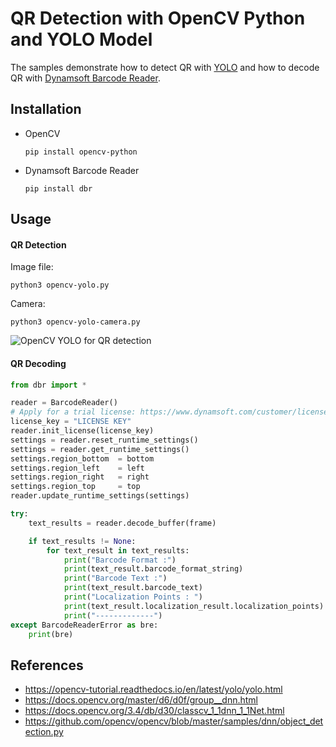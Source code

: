# QR Detection with OpenCV Python and YOLO Model
The samples demonstrate how to detect QR with [YOLO](https://pjreddie.com/darknet/yolo/) and how to decode QR with [Dynamsoft Barcode Reader](https://www.dynamsoft.com/Products/Dynamic-Barcode-Reader.aspx).

## Installation

- OpenCV 
    
    ```
    pip install opencv-python
    ```

- Dynamsoft Barcode Reader

    ```
    pip install dbr
    ```

## Usage

#### QR Detection

Image file:

```
python3 opencv-yolo.py
```

Camera:

```
python3 opencv-yolo-camera.py
```

![OpenCV YOLO for QR detection](https://www.dynamsoft.com/codepool/wp-content/uploads/2020/11/opencv-yolo-qr-detection.gif)

#### QR Decoding

```py
from dbr import *

reader = BarcodeReader()
# Apply for a trial license: https://www.dynamsoft.com/customer/license/trialLicense
license_key = "LICENSE KEY"
reader.init_license(license_key)
settings = reader.reset_runtime_settings() 
settings = reader.get_runtime_settings()
settings.region_bottom  = bottom
settings.region_left    = left
settings.region_right   = right
settings.region_top     = top
reader.update_runtime_settings(settings)

try:
    text_results = reader.decode_buffer(frame)

    if text_results != None:
        for text_result in text_results:
            print("Barcode Format :")
            print(text_result.barcode_format_string)
            print("Barcode Text :")
            print(text_result.barcode_text)
            print("Localization Points : ")
            print(text_result.localization_result.localization_points)
            print("-------------")
except BarcodeReaderError as bre:
    print(bre)
```



## References
- https://opencv-tutorial.readthedocs.io/en/latest/yolo/yolo.html
- https://docs.opencv.org/master/d6/d0f/group__dnn.html
- https://docs.opencv.org/3.4/db/d30/classcv_1_1dnn_1_1Net.html
- https://github.com/opencv/opencv/blob/master/samples/dnn/object_detection.py

